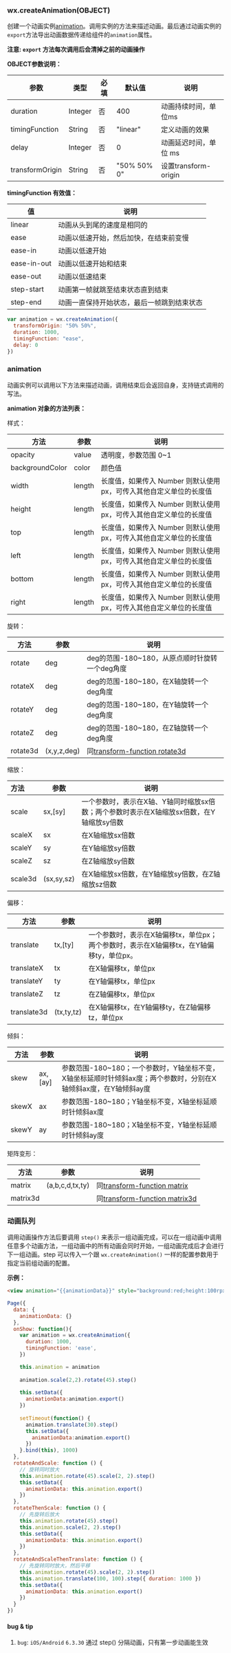 ### wx.createAnimation(OBJECT)

创建一个动画实例[animation](#animation)。调用实例的方法来描述动画。最后通过动画实例的`export`方法导出动画数据传递给组件的`animation`属性。

**注意: `export` 方法每次调用后会清掉之前的动画操作**

**OBJECT参数说明：**

| 参数            | 类型    | 必填 | 默认值 | 说明                                     |
| --------------- | ------- | ---- | ------ | ---------------------------------------- |
| duration        | Integer | 否   | 400      | 动画持续时间，单位ms          |
| timingFunction  | String  | 否   | "linear" | 定义动画的效果                           |
| delay           | Integer | 否   | 0      | 动画延迟时间，单位 ms          |
| transformOrigin | String  | 否   |  "50% 50% 0"      | 设置transform-origin |

**timingFunction 有效值：**

| 值             | 说明                                       |
| -------------- | ------------------------------------------ |
| linear         | 动画从头到尾的速度是相同的                 |
| ease           | 动画以低速开始，然后加快，在结束前变慢     |
| ease-in        | 动画以低速开始                             |
| ease-in-out    | 动画以低速开始和结束                       |
| ease-out       | 动画以低速结束                             |
| step-start     | 动画第一帧就跳至结束状态直到结束           |
| step-end       | 动画一直保持开始状态，最后一帧跳到结束状态 |

```javascript
var animation = wx.createAnimation({
  transformOrigin: "50% 50%",
  duration: 1000,
  timingFunction: "ease",
  delay: 0
})
```

### animation

动画实例可以调用以下方法来描述动画，调用结束后会返回自身，支持链式调用的写法。

**animation 对象的方法列表：**

样式：

| 方法            | 参数   | 说明                                                                |
|-----------------|--------|---------------------------------------------------------------------|
| opacity         | value  | 透明度，参数范围 0~1                                                |
| backgroundColor | color  | 颜色值                                                              |
| width           | length | 长度值，如果传入 Number 则默认使用 px，可传入其他自定义单位的长度值 |
| height          | length | 长度值，如果传入 Number 则默认使用 px，可传入其他自定义单位的长度值 |
| top             | length | 长度值，如果传入 Number 则默认使用 px，可传入其他自定义单位的长度值 |
| left            | length | 长度值，如果传入 Number 则默认使用 px，可传入其他自定义单位的长度值 |
| bottom          | length | 长度值，如果传入 Number 则默认使用 px，可传入其他自定义单位的长度值 |
| right           | length | 长度值，如果传入 Number 则默认使用 px，可传入其他自定义单位的长度值 |

旋转：

| 方法       | 参数          | 说明                                       |
| -------- | ----------- | ---------------------------------------- |
| rotate   | deg         | deg的范围-180~180，从原点顺时针旋转一个deg角度           |
| rotateX  | deg         | deg的范围-180~180，在X轴旋转一个deg角度              |
| rotateY  | deg         | deg的范围-180~180，在Y轴旋转一个deg角度              |
| rotateZ  | deg         | deg的范围-180~180，在Z轴旋转一个deg角度              |
| rotate3d | (x,y,z,deg) | 同[transform-function rotate3d](https://developer.mozilla.org/en-US/docs/Web/CSS/transform-function/rotate3d) |

缩放：

| 方法      | 参数         | 说明                                       |
| :------ | ---------- | ---------------------------------------- |
| scale   | sx,[sy]    | 一个参数时，表示在X轴、Y轴同时缩放sx倍数；两个参数时表示在X轴缩放sx倍数，在Y轴缩放sy倍数 |
| scaleX  | sx         | 在X轴缩放sx倍数                                |
| scaleY  | sy         | 在Y轴缩放sy倍数                                |
| scaleZ  | sz         | 在Z轴缩放sy倍数                                |
| scale3d | (sx,sy,sz) | 在X轴缩放sx倍数，在Y轴缩放sy倍数，在Z轴缩放sz倍数            |



偏移：

| 方法          | 参数         | 说明                                       |
| ----------- | ---------- | ---------------------------------------- |
| translate   | tx,[ty]    | 一个参数时，表示在X轴偏移tx，单位px；两个参数时，表示在X轴偏移tx，在Y轴偏移ty，单位px。 |
| translateX  | tx         | 在X轴偏移tx，单位px                             |
| translateY  | ty         | 在Y轴偏移tx，单位px                             |
| translateZ  | tz         | 在Z轴偏移tx，单位px                             |
| translate3d | (tx,ty,tz) | 在X轴偏移tx，在Y轴偏移ty，在Z轴偏移tz，单位px             |



倾斜：

| 方法    | 参数      | 说明                                       |
| ----- | ------- | ---------------------------------------- |
| skew  | ax,[ay] | 参数范围-180~180；一个参数时，Y轴坐标不变，X轴坐标延顺时针倾斜ax度；两个参数时，分别在X轴倾斜ax度，在Y轴倾斜ay度 |
| skewX | ax      | 参数范围-180~180；Y轴坐标不变，X轴坐标延顺时针倾斜ax度        |
| skewY | ay      | 参数范围-180~180；X轴坐标不变，Y轴坐标延顺时针倾斜ay度        |



矩阵变形：

| 方法       | 参数              | 说明                                       |
| -------- | --------------- | ---------------------------------------- |
| matrix   | (a,b,c,d,tx,ty) | 同[transform-function matrix](https://developer.mozilla.org/en-US/docs/Web/CSS/transform-function/matrix) |
| matrix3d |                 | 同[transform-function matrix3d](https://developer.mozilla.org/en-US/docs/Web/CSS/transform-function/matrix3d) |

### 动画队列
调用动画操作方法后要调用 `step()` 来表示一组动画完成，可以在一组动画中调用任意多个动画方法，一组动画中的所有动画会同时开始，一组动画完成后才会进行下一组动画。step 可以传入一个跟 `wx.createAnimation()` 一样的配置参数用于指定当前组动画的配置。

**示例：**

```html
<view animation="{{animationData}}" style="background:red;height:100rpx;width:100rpx"></view>
```

```javascript
Page({
  data: {
    animationData: {}
  },
  onShow: function(){
    var animation = wx.createAnimation({
      duration: 1000,
  	  timingFunction: 'ease',
    })

    this.animation = animation
    
    animation.scale(2,2).rotate(45).step()
    
    this.setData({
      animationData:animation.export()
    })
    
    setTimeout(function() {
      animation.translate(30).step()
      this.setData({
        animationData:animation.export()
      })
    }.bind(this), 1000)
  },
  rotateAndScale: function () {
    // 旋转同时放大
    this.animation.rotate(45).scale(2, 2).step()
    this.setData({
      animationData: this.animation.export()
    })
  },
  rotateThenScale: function () {
    // 先旋转后放大
    this.animation.rotate(45).step()
    this.animation.scale(2, 2).step()
    this.setData({
      animationData: this.animation.export()
    })
  },
  rotateAndScaleThenTranslate: function () {
    // 先旋转同时放大，然后平移
    this.animation.rotate(45).scale(2, 2).step()
    this.animation.translate(100, 100).step({ duration: 1000 })
    this.setData({
      animationData: this.animation.export()
    })
  }
})
```

#### bug & tip

1. `bug`: `iOS/Android` `6.3.30` 通过 step() 分隔动画，只有第一步动画能生效
